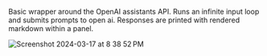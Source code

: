 Basic wrapper around the OpenAI assistants API. Runs an infinite input loop and submits prompts to open ai. Responses are printed with rendered markdown within a panel.

![Screenshot 2024-03-17 at 8 38 52 PM](https://github.com/tathibo1/sweassist/assets/3408130/aa98d0b3-0223-4e65-97af-56be38445d1c)
